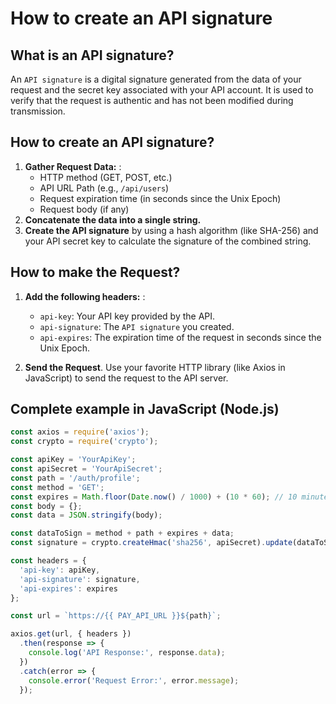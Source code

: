 # How to create an API signature

## What is an API signature?

An `API signature` is a digital signature generated from the data of your request and the secret key associated with your API account. It is used to verify that the request is authentic and has not been modified during transmission.

## How to create an API signature?

1. **Gather Request Data:**
:   
    - HTTP method (GET, POST, etc.)
    - API URL Path (e.g., `/api/users`)
    - Request expiration time (in seconds since the Unix Epoch)
    - Request body (if any)
2. **Concatenate the data into a single string.**
3. **Create the API signature** by using a hash algorithm (like SHA-256) and your API secret key to calculate the signature of the combined string.

## How to make the Request?

1. **Add the following headers:**
:   
    - `api-key`: Your API key provided by the API.
    - `api-signature`: The `API signature` you created.
    - `api-expires`: The expiration time of the request in seconds since the Unix Epoch.

2. **Send the Request**. Use your favorite HTTP library (like Axios in JavaScript) to send the request to the API server.

## Complete example in JavaScript (Node.js)

```ts
const axios = require('axios');
const crypto = require('crypto');

const apiKey = 'YourApiKey';
const apiSecret = 'YourApiSecret';
const path = '/auth/profile';
const method = 'GET';
const expires = Math.floor(Date.now() / 1000) + (10 * 60); // 10 minutes from now
const body = {};
const data = JSON.stringify(body);

const dataToSign = method + path + expires + data;
const signature = crypto.createHmac('sha256', apiSecret).update(dataToSign).digest('hex');

const headers = {
  'api-key': apiKey,
  'api-signature': signature,
  'api-expires': expires
};

const url = `https://{{ PAY_API_URL }}${path}`;

axios.get(url, { headers })
  .then(response => {
    console.log('API Response:', response.data);
  })
  .catch(error => {
    console.error('Request Error:', error.message);
  });
```
